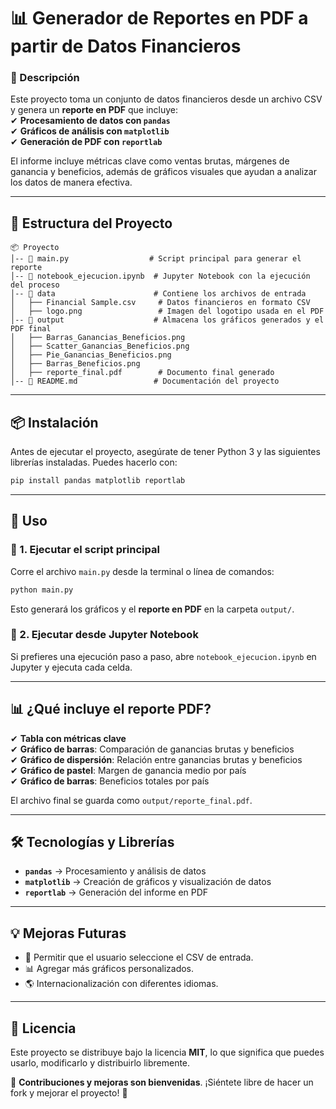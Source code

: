# **📊 Generador de Reportes en PDF a partir de Datos Financieros**  

### **📌 Descripción**
Este proyecto toma un conjunto de datos financieros desde un archivo CSV y genera un **reporte en PDF** que incluye:  
✔ **Procesamiento de datos con `pandas`**  
✔ **Gráficos de análisis con `matplotlib`**  
✔ **Generación de PDF con `reportlab`**  

El informe incluye métricas clave como ventas brutas, márgenes de ganancia y beneficios, además de gráficos visuales que ayudan a analizar los datos de manera efectiva.  

---

## **📂 Estructura del Proyecto**
```
📦 Proyecto
│-- 📜 main.py                  # Script principal para generar el reporte
│-- 📜 notebook_ejecucion.ipynb  # Jupyter Notebook con la ejecución del proceso
│-- 📂 data                      # Contiene los archivos de entrada
│   ├── Financial Sample.csv     # Datos financieros en formato CSV
│   ├── logo.png                 # Imagen del logotipo usada en el PDF
│-- 📂 output                    # Almacena los gráficos generados y el PDF final
│   ├── Barras_Ganancias_Beneficios.png
│   ├── Scatter_Ganancias_Beneficios.png
│   ├── Pie_Ganancias_Beneficios.png
│   ├── Barras_Beneficios.png
│   ├── reporte_final.pdf        # Documento final generado
│-- 📜 README.md                 # Documentación del proyecto
```

---

## **📦 Instalación**
Antes de ejecutar el proyecto, asegúrate de tener Python 3 y las siguientes librerías instaladas. Puedes hacerlo con:
```bash
pip install pandas matplotlib reportlab
```

---

## **🚀 Uso**
### **📌 1. Ejecutar el script principal**
Corre el archivo `main.py` desde la terminal o línea de comandos:
```bash
python main.py
```
Esto generará los gráficos y el **reporte en PDF** en la carpeta `output/`.

### **📌 2. Ejecutar desde Jupyter Notebook**
Si prefieres una ejecución paso a paso, abre `notebook_ejecucion.ipynb` en Jupyter y ejecuta cada celda.

---

## **📊 ¿Qué incluye el reporte PDF?**
✔ **Tabla con métricas clave**  
✔ **Gráfico de barras**: Comparación de ganancias brutas y beneficios  
✔ **Gráfico de dispersión**: Relación entre ganancias brutas y beneficios  
✔ **Gráfico de pastel**: Margen de ganancia medio por país  
✔ **Gráfico de barras**: Beneficios totales por país  

El archivo final se guarda como `output/reporte_final.pdf`.

---

## **🛠 Tecnologías y Librerías**
- **`pandas`** → Procesamiento y análisis de datos  
- **`matplotlib`** → Creación de gráficos y visualización de datos  
- **`reportlab`** → Generación del informe en PDF  

---

## **💡 Mejoras Futuras**
- 📝 Permitir que el usuario seleccione el CSV de entrada.  
- 📊 Agregar más gráficos personalizados.  
- 🌎 Internacionalización con diferentes idiomas.  

---

## **📄 Licencia**
Este proyecto se distribuye bajo la licencia **MIT**, lo que significa que puedes usarlo, modificarlo y distribuirlo libremente.  

📌 **Contribuciones y mejoras son bienvenidas**. ¡Siéntete libre de hacer un fork y mejorar el proyecto! 🚀  
